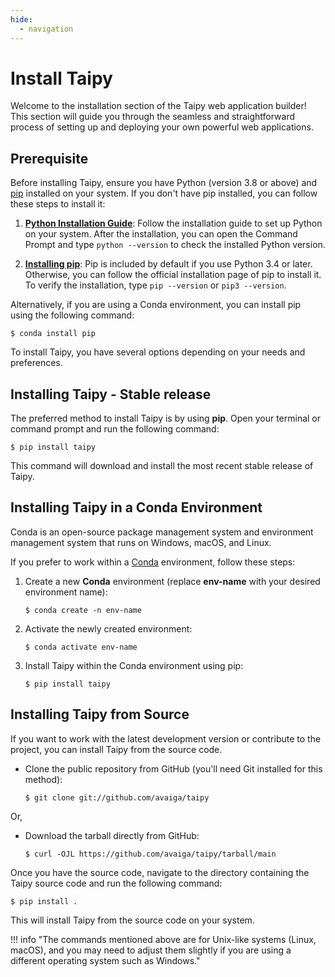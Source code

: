 ```yaml
---
hide:
  - navigation
---
```


# Install Taipy
Welcome to the installation section of the Taipy web application builder! This section will guide you through the seamless and straightforward process of setting up and deploying your own powerful web applications.

## Prerequisite

Before installing Taipy, ensure you have Python (version 3.8 or above) and [pip](https://pip.pypa.io) installed on your system. If you don't have pip installed, you can follow these steps to install it:

1. **[Python Installation Guide](http://docs.python-guide.org/en/latest/starting/installation/)**: Follow the installation guide to set up Python on your system. 
   After the installation, you can open the Command Prompt and type `python --version` to check the installed Python version.

2. **[Installing pip](https://pip.pypa.io/en/latest/installation/)**: Pip is included by default if you use Python 3.4 or later. Otherwise, you can follow the official 
   installation page of pip to install it. To verify the installation, type `pip --version` or `pip3 --version`.

Alternatively, if you are using a Conda environment, you can install pip using the following command:

``` console
$ conda install pip
```

To install Taipy, you have several options depending on your needs and preferences.

## Installing Taipy - Stable release

The preferred method to install Taipy is by using **pip**. Open your terminal or command prompt and run the following command:

``` console
$ pip install taipy
```

This command will download and install the most recent stable release of Taipy.

## Installing Taipy in a Conda Environment

Conda is an open-source package management system and environment management system that runs on Windows, macOS, and Linux. 

If you prefer to work within a [Conda](https://docs.conda.io/projects/conda/en/latest/index.html) environment, follow these steps:

1. Create a new **Conda** environment (replace **env-name** with your desired environment name):
   ``` console
   $ conda create -n env-name
   ```
2. Activate the newly created environment:
   ``` console
   $ conda activate env-name
   ```
3. Install Taipy within the Conda environment using pip:
   ``` console
   $ pip install taipy
   ```

## Installing Taipy from Source

If you want to work with the latest development version or contribute to the project, you can install Taipy from the source code.

- Clone the public repository from GitHub (you'll need Git installed for this method):
  ``` console
  $ git clone git://github.com/avaiga/taipy
  ```

Or,  
  
- Download the tarball directly from GitHub:
  ``` console
  $ curl -OJL https://github.com/avaiga/taipy/tarball/main
  ```

Once you have the source code, navigate to the directory containing the Taipy source code and run the following command:

``` console
$ pip install .
```

This will install Taipy from the source code on your system. 

!!! info "The commands mentioned above are for Unix-like systems (Linux, macOS), and you may need to adjust them slightly if you are using a different operating system such as Windows."
